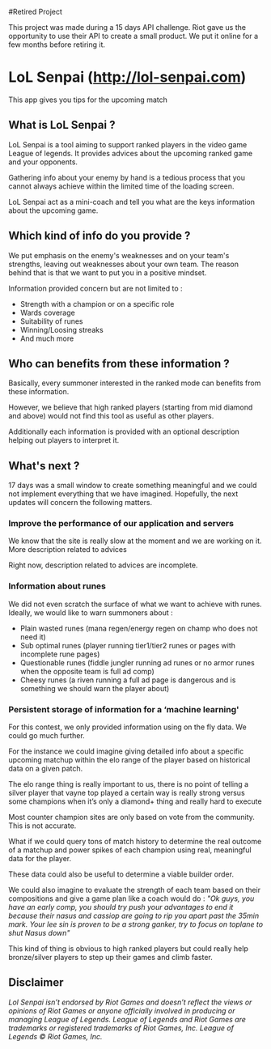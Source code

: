 
#Retired Project

This project was made during a 15 days API challenge. Riot gave us the opportunity to use their API to create a small product.
We put it online for a few months before retiring it.

# LoL Senpai (http://lol-senpai.com)
This app gives you tips for the upcoming match

## What is LoL Senpai ?


LoL Senpai is a tool aiming to support ranked players in the video game League of legends. It provides advices about the upcoming ranked game and your opponents.

Gathering info about your enemy by hand is a tedious process that you cannot always achieve within the limited time of the loading screen.

LoL Senpai act as a mini-coach and tell you what are the keys information about the upcoming game.

## Which kind of info do you provide ?

We put emphasis on the enemy's weaknesses and on your team's strengths, leaving out weaknesses about your own team. The reason behind that is that we want to put you in a positive mindset.

Information provided concern but are not limited to :
* Strength with a champion or on a specific role
* Wards coverage
* Suitability of runes
* Winning/Loosing streaks
* And much more

## Who can benefits from these information ?

Basically, every summoner interested in the ranked mode can benefits from these information.

However, we believe that high ranked players (starting from mid diamond and above) would not find this tool as useful as other players.

Additionally each information is provided with an optional description helping out players to interpret it.

## What's next ?

17 days was a small window to create something meaningful and we could not implement everything that we have imagined. Hopefully, the next updates will concern the following matters.

### Improve the performance of our application and servers

We know that the site is really slow at the moment and we are working on it.
More description related to advices

Right now, description related to advices are incomplete.

### Information about runes

We did not even scratch the surface of what we want to achieve with runes. Ideally, we would like to warn summoners about :
* Plain wasted runes (mana regen/energy regen on champ who does not need it)
* Sub optimal runes (player running tier1/tier2 runes or pages with incomplete rune pages)
* Questionable runes (fiddle jungler running ad runes or no armor runes when the opposite team is full ad comp)
* Cheesy runes (a riven running a full ad page is dangerous and is something we should warn the player about)

### Persistent storage of information for a ‘machine learning'

For this contest, we only provided information using on the fly data. We could go much further.

For the instance we could imagine giving detailed info about a specific upcoming matchup within the elo range of the player based on historical data on a given patch.

The elo range thing is really important to us, there is no point of telling a silver player that vayne top played a certain way is really strong versus some champions when it’s only a diamond+ thing and really hard to execute

Most counter champion sites are only based on vote from the community. This is not accurate.

What if we could query tons of match history to determine the real outcome of a matchup and power spikes of each champion using real, meaningful data for the player.

These data could also be useful to determine a viable builder order.

We could also imagine to evaluate the strength of each team based on their compositions and give a game plan like a coach would do :
*"Ok guys, you have an early comp, you should try push your advantages to end it because their nasus and cassiop are going to rip you apart past the 35min mark. Your lee sin is proven to be a strong ganker, try to focus on toplane to shut Nasus down"*

This kind of thing is obvious to high ranked players but could really help bronze/silver players to step up their games and climb faster.

## Disclaimer
*Lol Senpai isn’t endorsed by Riot Games and doesn’t reflect the views or opinions of Riot Games or anyone officially involved in producing or managing League of Legends.
League of Legends and Riot Games are trademarks or registered trademarks of Riot Games, Inc. League of Legends © Riot Games, Inc.*
